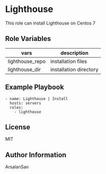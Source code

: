 Lighthouse
=========

This role can install Lighthouse on Centos 7

Role Variables
--------------

|vars|description|
|--------|-------------|
|lighthouse_repo|installation files|
|lighthouse_dir|installation directory|

Example Playbook
----------------
```
- name: Lighthouse | Install
  hosts: servers
  roles:
    - lighthouse
```

License
-------

MIT

Author Information
------------------

ArsalanSan
